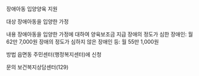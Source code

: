 장애아동 입양양육 지원

대상
장애아동을 입양한 가정

내용
장애아동을 입양한 가정에 대하여 양육보조금 지급
장애의 정도가 심한 장애인: 월 62만 7,000원
장애의 정도가 심하지 않은 장애인 등: 월 55만 1,000원

방법
읍면동 주민센터(행정복지센터)에 신청

문의
보건복지상담센터(129)
